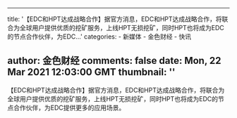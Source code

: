 
---
title: '【EDC和HPT达成战略合作】据官方消息，EDC和HPT达成战略合作，将联合为全球用户提供优质的挖矿服务，上线HPT无损挖矿，同时HPT也将成为EDC的节点合作伙伴，为EDC...'
categories: 
    - 新媒体
    - 金色财经
    - 快讯

author: 金色财经
comments: false
date: Mon, 22 Mar 2021 12:03:00 GMT
thumbnail: ''
---

<div>   
【EDC和HPT达成战略合作】据官方消息，EDC和HPT达成战略合作，将联合为全球用户提供优质的挖矿服务，上线HPT无损挖矿，同时HPT也将成为EDC的节点合作伙伴，为EDC提供更多的应用场景。  
</div>
            